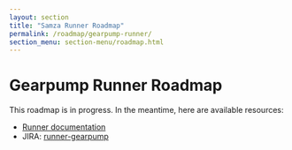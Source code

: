 ```yaml
---
layout: section
title: "Samza Runner Roadmap"
permalink: /roadmap/gearpump-runner/
section_menu: section-menu/roadmap.html
---
```

<!--
Licensed under the Apache License, Version 2.0 (the "License");
you may not use this file except in compliance with the License.
You may obtain a copy of the License at

http://www.apache.org/licenses/LICENSE-2.0

Unless required by applicable law or agreed to in writing, software
distributed under the License is distributed on an "AS IS" BASIS,
WITHOUT WARRANTIES OR CONDITIONS OF ANY KIND, either express or implied.
See the License for the specific language governing permissions and
limitations under the License.
-->

# Gearpump Runner Roadmap

This roadmap is in progress. In the meantime, here are available resources:

 - [Runner documentation]({{site.base_url}}/documentation/runners/gearpump)
 - JIRA: [runner-gearpump](https://issues.apache.org/jira/issues/?jql=project%20%3D%20BEAM%20AND%20component%20%3D%20runner-gearpump)
